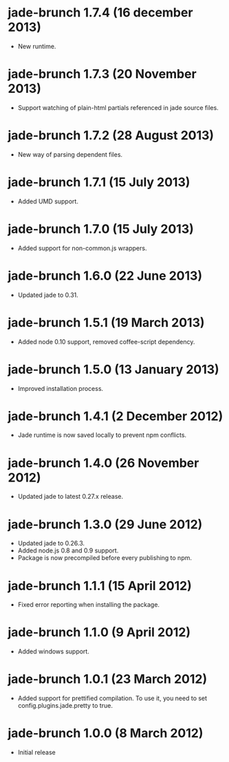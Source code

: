 # jade-brunch 1.7.4 (16 december 2013)
* New runtime.

# jade-brunch 1.7.3 (20 November 2013)
* Support watching of plain-html partials referenced in jade source files.

# jade-brunch 1.7.2 (28 August 2013)
* New way of parsing dependent files.

# jade-brunch 1.7.1 (15 July 2013)
* Added UMD support.

# jade-brunch 1.7.0 (15 July 2013)
* Added support for non-common.js wrappers.

# jade-brunch 1.6.0 (22 June 2013)
* Updated jade to 0.31.

# jade-brunch 1.5.1 (19 March 2013)
* Added node 0.10 support, removed coffee-script dependency.

# jade-brunch 1.5.0 (13 January 2013)
* Improved installation process.

# jade-brunch 1.4.1 (2 December 2012)
* Jade runtime is now saved locally to prevent npm conflicts.

# jade-brunch 1.4.0 (26 November 2012)
* Updated jade to latest 0.27.x release.

# jade-brunch 1.3.0 (29 June 2012)
* Updated jade to 0.26.3.
* Added node.js 0.8 and 0.9 support.
* Package is now precompiled before every publishing to npm.

# jade-brunch 1.1.1 (15 April 2012)
* Fixed error reporting when installing the package.

# jade-brunch 1.1.0 (9 April 2012)
* Added windows support.

# jade-brunch 1.0.1 (23 March 2012)
* Added support for prettified compilation. To use it, you need to
set config.plugins.jade.pretty to true.

# jade-brunch 1.0.0 (8 March 2012)
* Initial release
